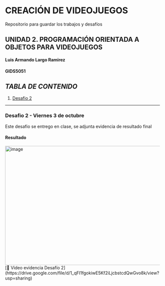 # CREACIÓN DE VIDEOJUEGOS
Repositorio para guardar los trabajos y desafíos 

## UNIDAD 2. PROGRAMACIÓN ORIENTADA A OBJETOS PARA VIDEOJUEGOS

#### Luis Armando Largo Ramirez
#### GIDS5051

## ***TABLA DE CONTENIDO***
1. [Desafio 2 ](#desafio-2-viernes-3-de-octubre)

---

### Desafio 2 - Viernes 3 de octubre
Este desafio se entrego en clase, se adjunta evidencia de resultado final
#### Resultado
<img width="1272" height="388" alt="image" src="https://github.com/user-attachments/assets/ea398741-58ce-4dcb-9aed-0238f1aa61d9" />
[🎥 Video evidencia Desafío 2](https://drive.google.com/file/d/1_qFI1fgokiwE5Kf2iLjcbstcdQwGvo8k/view?usp=sharing)
